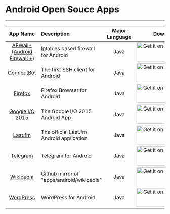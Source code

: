 # Android Open Souce Apps
---

| App Name | Description | Major Language | Download |
| :------: | :---------- | :------------: | :------: |
| [AFWall+ (Android Firewall +)](https://github.com/ukanth/afwall) | Iptables based firewall for Android | Java | [<img src="https://play.google.com/intl/en_us/badges/images/generic/en-play-badge.png" alt="Get it on Google Play" width="185" height="60">](https://play.google.com/store/apps/details?id=dev.ukanth.ufirewall) |
| [ConnectBot](https://github.com/connectbot/connectbot) | The first SSH client for Android | Java | [<img src="https://play.google.com/intl/en_us/badges/images/generic/en-play-badge.png" alt="Get it on Google Play" width="185" height="60">](https://play.google.com/store/apps/details?id=org.connectbot) |
| [Firefox](https://developer.mozilla.org/en-US/docs/Mozilla/Developer_guide/Build_Instructions/Simple_Firefox_for_Android_build) | Firefox Browser for Android | Java | [<img src="https://play.google.com/intl/en_us/badges/images/generic/en-play-badge.png" alt="Get it on Google Play" width="185" height="60">](https://play.google.com/store/apps/details?id=org.mozilla.firefox) |
| [Google I/O 2015](https://github.com/google/iosched) | The Google I/O 2015 Android App | Java | [<img src="https://play.google.com/intl/en_us/badges/images/generic/en-play-badge.png" alt="Get it on Google Play" width="185" height="60">](https://play.google.com/store/apps/details?id=com.google.samples.apps.iosched) |
| [Last.fm](https://github.com/lastfm/lastfm-android) | The official Last.fm Android application | Java | [<img src="https://play.google.com/intl/en_us/badges/images/generic/en-play-badge.png" alt="Get it on Google Play" width="185" height="60">](https://play.google.com/store/apps/details?id=fm.last.android) |
| [Telegram](https://github.com/DrKLO/Telegram) | Telegram for Android | Java | [<img src="https://play.google.com/intl/en_us/badges/images/generic/en-play-badge.png" alt="Get it on Google Play" width="185" height="60">](https://play.google.com/store/apps/details?id=org.telegram.messenger) |
| [Wikipedia](https://github.com/wikimedia/apps-android-wikipedia) | Github mirror of "apps/android/wikipedia" | Java | [<img src="https://play.google.com/intl/en_us/badges/images/generic/en-play-badge.png" alt="Get it on Google Play" width="185" height="60">](https://play.google.com/store/apps/details?id=org.wikipedia) |
| [WordPress](https://github.com/wordpress-mobile/WordPress-Android) | WordPress for Android | Java | [<img src="https://play.google.com/intl/en_us/badges/images/generic/en-play-badge.png" alt="Get it on Google Play" width="185" height="60">](https://play.google.com/store/apps/details?id=org.wordpress.android) |
